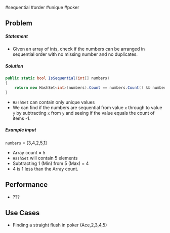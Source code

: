 #sequential #order #unique #poker
## Problem
##### Statement
- Given an array of ints, check if the numbers can be arranged in sequential order with no missing number and no duplicates.
##### Solution
``` c#
public static bool IsSequential(int[] numbers)
{
	return new HashSet<int>(numbers).Count == numbers.Count() && numbers.Max() -numbers.Min() == numbers.Count() - 1;
}
```
- `HashSet` can contain only unique values
- We can find if the numbers are sequential from value `x` through to value `y` by subtracting `x` from `y` and seeing if the value equals the count of items -1.
##### Example input
`numbers` = [3,4,2,5,1]
- Array count = 5
- `HashSet` will contain 5 elements
- Subtracting 1 (Min) from 5 (Max) = 4
- 4 is 1 less than the Array count.

## Performance
- ???

## Use Cases
- Finding a straight flush in poker (Ace,2,3,4,5)